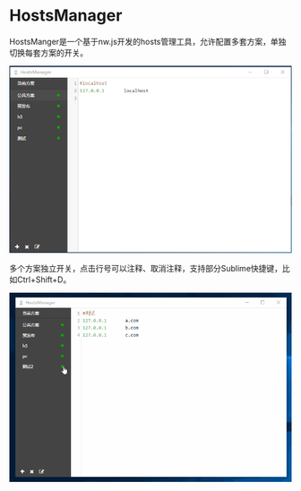 # HostsManager

HostsManger是一个基于nw.js开发的hosts管理工具，允许配置多套方案，单独切换每套方案的开关。

![HostsManager](https://raw.githubusercontent.com/lianer/HostsManager/master/img/screenshots/1.png)

多个方案独立开关，点击行号可以注释、取消注释，支持部分Sublime快捷键，比如Ctrl+Shift+D。

![HostsManager](https://raw.githubusercontent.com/lianer/HostsManager/master/img/screenshots/2.gif)
